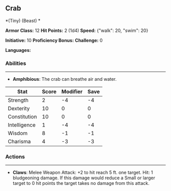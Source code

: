## Crab
*(Tiny) (Beast) *

**Armor Class:** 12
**Hit Points:** 2 (1d4)
**Speed:** {"walk": 20, "swim": 20}

**Initiative:** 10
**Proficiency Bonus:**
**Challenge:** 0

**Languages:** 

### Abilities
 --- 
- **Amphibious**: The crab can breathe air and water.



| Stat | Score | Modifier | Save |
| ---- | ---- | ---- | ---- |
| Strength | 2 | -4 | -4 |
| Dexterity | 10 | 0 | 0 |
| Constitution | 10 | 0 | 0 |
| Intelligence | 1 | -4 | -4 |
| Wisdom | 8 | -1 | -1 |
| Charisma | 4 | -3 | -3 |

### Actions
 --- 
- **Claws**: Melee Weapon Attack: +2 to hit  reach 5 ft.  one target. Hit: 1 bludgeoning damage. If this damage would reduce a Small or larger target to 0 hit points  the target takes no damage from this attack.

